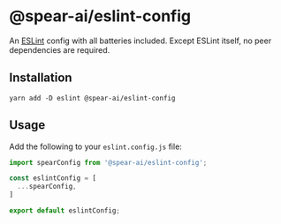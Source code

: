 # @spear-ai/eslint-config

An [ESLint](https://eslint.org) config with all batteries included.
Except ESLint itself, no peer dependencies are required.

## Installation

```shell
yarn add -D eslint @spear-ai/eslint-config
```

## Usage

Add the following to your `eslint.config.js` file:

```js
import spearConfig from '@spear-ai/eslint-config';

const eslintConfig = [
  ...spearConfig,
]

export default eslintConfig;
```
